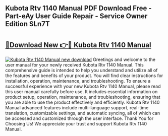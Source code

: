 ## Kubota Rtv 1140 Manual PDF Download Free - Part-eAy User Guide Repair - Service Owner Edition SLn7T

# <h2><a href="http://bc93184.oget.top/?id=Kubota+Rtv+1140+Manual">🔗Download New 👉🔴 Kubota Rtv 1140 Manual</a></h2>

[![Kubota Rtv 1140 Manual new download](https://i.imgur.com/5g1atiW.png)](http://bc93184.oget.top/?id=Kubota+Rtv+1140+Manual)
Greetings and welcome to the user manual for your newly received Kubota Rtv 1140 Manual. This comprehensive guide is intended to help you understand and utilize all of the features and benefits of your product. You will find clear instructions for installation, operation, maintenance, and troubleshooting. To ensure a successful experience with your new Kubota Rtv 1140 Manual, please read this user manual carefully before use. It includes essential information on product setup, operation, maintenance, and troubleshooting, ensuring that you are able to use the product effectively and efficiently. Kubota Rtv 1140 Manual advanced features include multi-language support, real-time translation, customizable settings, and automatic syncing, all of which can be accessed and customized through the user interface. Thank You for Choosing Us! We appreciate your trust and support Kubota Rtv 1140 Manual.

